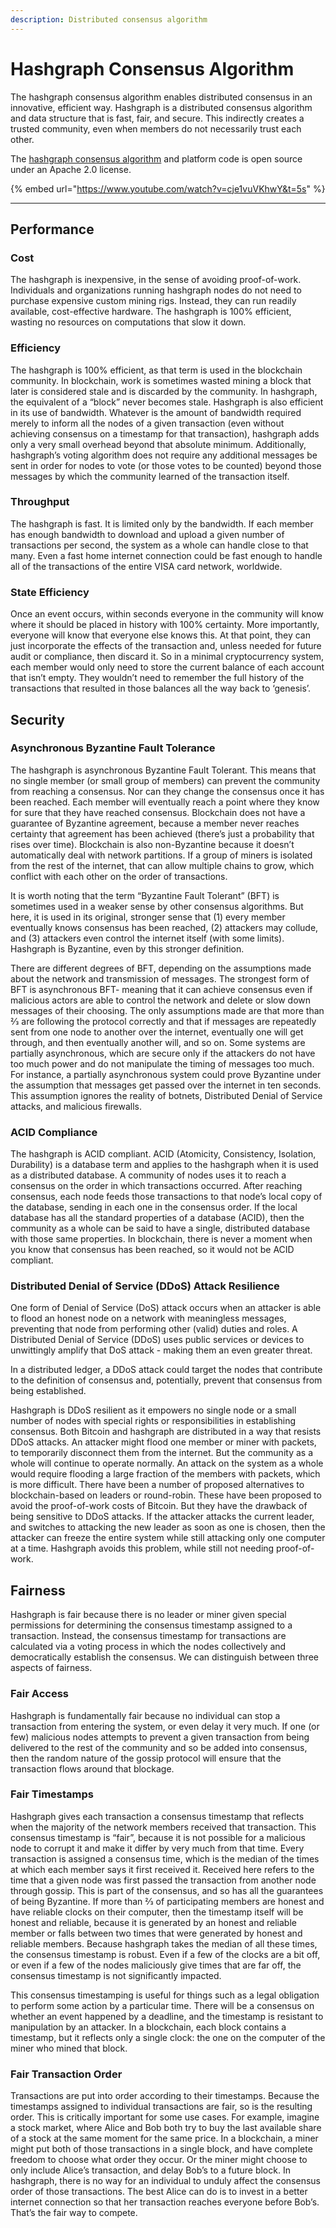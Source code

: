 ```yaml
---
description: Distributed consensus algorithm
---
```


# Hashgraph Consensus Algorithm

The hashgraph consensus algorithm enables distributed consensus in an innovative, efficient way. Hashgraph is a distributed consensus algorithm and data structure that is fast, fair, and secure. This indirectly creates a trusted community, even when members do not necessarily trust each other.

The [hashgraph consensus algorithm]([url](https://github.com/hashgraph/hedera-platform)) and platform code is open source under an Apache 2.0 license.

{% embed url="https://www.youtube.com/watch?v=cje1vuVKhwY&t=5s" %}

****

## Performance

### Cost

The hashgraph is inexpensive, in the sense of avoiding proof-of-work. Individuals and organizations running hashgraph nodes do not need to purchase expensive custom mining rigs. Instead, they can run readily available, cost-effective hardware. The hashgraph is 100% efficient, wasting no resources on computations that slow it down.

### Efficiency

The hashgraph is 100% efficient, as that term is used in the blockchain community. In blockchain, work is sometimes wasted mining a block that later is considered stale and is discarded by the community. In hashgraph, the equivalent of a “block” never becomes stale. Hashgraph is also efficient in its use of bandwidth. Whatever is the amount of bandwidth required merely to inform all the nodes of a given transaction (even without achieving consensus on a timestamp for that transaction), hashgraph adds only a very small overhead beyond that absolute minimum. Additionally, hashgraph’s voting algorithm does not require any additional messages be sent in order for nodes to vote (or those votes to be counted) beyond those messages by which the community learned of the transaction itself.

### Throughput

The hashgraph is fast. It is limited only by the bandwidth. If each member has enough bandwidth to download and upload a given number of transactions per second, the system as a whole can handle close to that many. Even a fast home internet connection could be fast enough to handle all of the transactions of the entire VISA card network, worldwide.

### **State Efficiency**&#x20;

Once an event occurs, within seconds everyone in the community will know where it should be placed in history with 100% certainty. More importantly, everyone will know that everyone else knows this. At that point, they can just incorporate the effects of the transaction and, unless needed for future audit or compliance, then discard it. So in a minimal cryptocurrency system, each member would only need to store the current balance of each account that isn’t empty. They wouldn’t need to remember the full history of the transactions that resulted in those balances all the way back to ‘genesis’.

## Security&#x20;

### Asynchronous Byzantine Fault Tolerance

The hashgraph is asynchronous Byzantine Fault Tolerant. This means that no single member (or small group of members) can prevent the community from reaching a consensus. Nor can they change the consensus once it has been reached. Each member will eventually reach a point where they know for sure that they have reached consensus. Blockchain does not have a guarantee of Byzantine agreement, because a member never reaches certainty that agreement has been achieved (there’s just a probability that rises over time). Blockchain is also non-Byzantine because it doesn’t automatically deal with network partitions. If a group of miners is isolated from the rest of the internet, that can allow multiple chains to grow, which conflict with each other on the order of transactions.

It is worth noting that the term “Byzantine Fault Tolerant” (BFT) is sometimes used in a weaker sense by other consensus algorithms. But here, it is used in its original, stronger sense that (1) every member eventually knows consensus has been reached, (2) attackers may collude, and (3) attackers even control the internet itself (with some limits). Hashgraph is Byzantine, even by this stronger definition.

There are different degrees of BFT, depending on the assumptions made about the network and transmission of messages. The strongest form of BFT is asynchronous BFT- meaning that it can achieve consensus even if malicious actors are able to control the network and delete or slow down messages of their choosing. The only assumptions made are that more than 2⁄3 are following the protocol correctly and that if messages are repeatedly sent from one node to another over the internet, eventually one will get through, and then eventually another will, and so on. Some systems are partially asynchronous, which are secure only if the attackers do not have too much power and do not manipulate the timing of messages too much. For instance, a partially asynchronous system could prove Byzantine under the assumption that messages get passed over the internet in ten seconds. This assumption ignores the reality of botnets, Distributed Denial of Service attacks, and malicious firewalls.

### ACID Compliance

The hashgraph is ACID compliant. ACID (Atomicity, Consistency, Isolation, Durability) is a database term and applies to the hashgraph when it is used as a distributed database. A community of nodes uses it to reach a consensus on the order in which transactions occurred. After reaching consensus, each node feeds those transactions to that node’s local copy of the database, sending in each one in the consensus order. If the local database has all the standard properties of a database (ACID), then the community as a whole can be said to have a single, distributed database with those same properties. In blockchain, there is never a moment when you know that consensus has been reached, so it would not be ACID compliant.

### Distributed Denial of Service (DDoS) Attack Resilience

One form of Denial of Service (DoS) attack occurs when an attacker is able to flood an honest node on a network with meaningless messages, preventing that node from performing other (valid) duties and roles. A Distributed Denial of Service (DDoS) uses public services or devices to unwittingly amplify that DoS attack - making them an even greater threat.

In a distributed ledger, a DDoS attack could target the nodes that contribute to the definition of consensus and, potentially, prevent that consensus from being established.

Hashgraph is DDoS resilient as it empowers no single node or a small number of nodes with special rights or responsibilities in establishing consensus. Both Bitcoin and hashgraph are distributed in a way that resists DDoS attacks. An attacker might flood one member or miner with packets, to temporarily disconnect them from the internet. But the community as a whole will continue to operate normally. An attack on the system as a whole would require flooding a large fraction of the members with packets, which is more difficult. There have been a number of proposed alternatives to blockchain-based on leaders or round-robin. These have been proposed to avoid the proof-of-work costs of Bitcoin. But they have the drawback of being sensitive to DDoS attacks. If the attacker attacks the current leader, and switches to attacking the new leader as soon as one is chosen, then the attacker can freeze the entire system while still attacking only one computer at a time. Hashgraph avoids this problem, while still not needing proof-of-work.

## Fairness

Hashgraph is fair because there is no leader or miner given special permissions for determining the consensus timestamp assigned to a transaction. Instead, the consensus timestamp for transactions are calculated via a voting process in which the nodes collectively and democratically establish the consensus. We can distinguish between three aspects of fairness.

### Fair Access

Hashgraph is fundamentally fair because no individual can stop a transaction from entering the system, or even delay it very much. If one (or few) malicious nodes attempts to prevent a given transaction from being delivered to the rest of the community and so be added into consensus, then the random nature of the gossip protocol will ensure that the transaction flows around that blockage.

### Fair Timestamps

Hashgraph gives each transaction a consensus timestamp that reflects when the majority of the network members received that transaction. This consensus timestamp is “fair”, because it is not possible for a malicious node to corrupt it and make it differ by very much from that time. Every transaction is assigned a consensus time, which is the median of the times at which each member says it first received it. Received here refers to the time that a given node was first passed the transaction from another node through gossip. This is part of the consensus, and so has all the guarantees of being Byzantine. If more than 2⁄3 of participating members are honest and have reliable clocks on their computer, then the timestamp itself will be honest and reliable, because it is generated by an honest and reliable member or falls between two times that were generated by honest and reliable members. Because hashgraph takes the median of all these times, the consensus timestamp is robust. Even if a few of the clocks are a bit off, or even if a few of the nodes maliciously give times that are far off, the consensus timestamp is not significantly impacted.

This consensus timestamping is useful for things such as a legal obligation to perform some action by a particular time. There will be a consensus on whether an event happened by a deadline, and the timestamp is resistant to manipulation by an attacker. In a blockchain, each block contains a timestamp, but it reflects only a single clock: the one on the computer of the miner who mined that block.

### Fair Transaction Order

Transactions are put into order according to their timestamps. Because the timestamps assigned to individual transactions are fair, so is the resulting order. This is critically important for some use cases. For example, imagine a stock market, where Alice and Bob both try to buy the last available share of a stock at the same moment for the same price. In a blockchain, a miner might put both of those transactions in a single block, and have complete freedom to choose what order they occur. Or the miner might choose to only include Alice’s transaction, and delay Bob’s to a future block. In hashgraph, there is no way for an individual to unduly affect the consensus order of those transactions. The best Alice can do is to invest in a better internet connection so that her transaction reaches everyone before Bob’s. That’s the fair way to compete.
